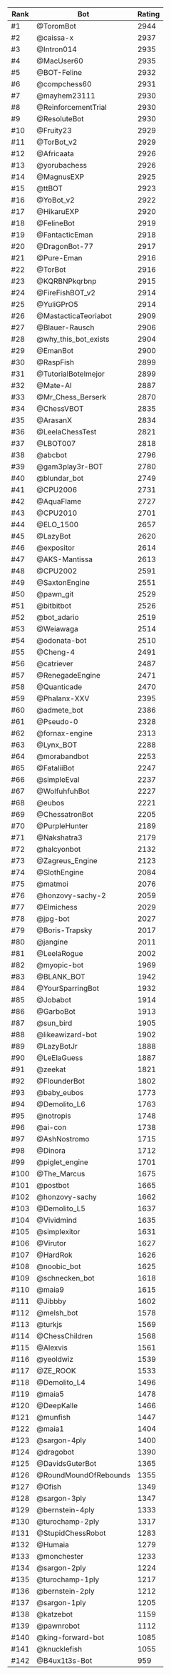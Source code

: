 Rank|Bot|Rating
---|---|---
#1|@ToromBot|2944
#2|@caissa-x|2937
#3|@Intron014|2935
#4|@MacUser60|2935
#5|@BOT-Feline|2932
#6|@compchess60|2931
#7|@mayhem23111|2930
#8|@ReinforcementTrial|2930
#9|@ResoluteBot|2930
#10|@Fruity23|2929
#11|@TorBot_v2|2929
#12|@Africaata|2926
#13|@yorubachess|2926
#14|@MagnusEXP|2925
#15|@ttBOT|2923
#16|@YoBot_v2|2922
#17|@HikaruEXP|2920
#18|@FelineBot|2919
#19|@FantacticEman|2918
#20|@DragonBot-77|2917
#21|@Pure-Eman|2916
#22|@TorBot|2916
#23|@KQRBNPkqrbnp|2915
#24|@FireFishBOT_v2|2914
#25|@YuliGPrO5|2914
#26|@MastacticaTeoriabot|2909
#27|@Blauer-Rausch|2906
#28|@why_this_bot_exists|2904
#29|@EmanBot|2900
#30|@RaspFish|2899
#31|@TutorialBotelmejor|2899
#32|@Mate-AI|2887
#33|@Mr_Chess_Berserk|2870
#34|@ChessVBOT|2835
#35|@ArasanX|2834
#36|@LeelaChessTest|2821
#37|@LBOT007|2818
#38|@abcbot|2796
#39|@gam3play3r-BOT|2780
#40|@blundar_bot|2749
#41|@CPU2006|2731
#42|@AquaFlame|2727
#43|@CPU2010|2701
#44|@ELO_1500|2657
#45|@LazyBot|2620
#46|@expositor|2614
#47|@AKS-Mantissa|2613
#48|@CPU2002|2591
#49|@SaxtonEngine|2551
#50|@pawn_git|2529
#51|@bitbitbot|2526
#52|@bot_adario|2519
#53|@Weiawaga|2514
#54|@odonata-bot|2510
#55|@Cheng-4|2491
#56|@catriever|2487
#57|@RenegadeEngine|2471
#58|@Quanticade|2470
#59|@Phalanx-XXV|2395
#60|@admete_bot|2386
#61|@Pseudo-0|2328
#62|@fornax-engine|2313
#63|@Lynx_BOT|2288
#64|@morabandbot|2253
#65|@FataliiBot|2247
#66|@simpleEval|2237
#67|@WolfuhfuhBot|2227
#68|@eubos|2221
#69|@ChessatronBot|2205
#70|@PurpleHunter|2189
#71|@Nakshatra3|2179
#72|@halcyonbot|2132
#73|@Zagreus_Engine|2123
#74|@SlothEngine|2084
#75|@matmoi|2076
#76|@honzovy-sachy-2|2059
#77|@Elmichess|2029
#78|@jpg-bot|2027
#79|@Boris-Trapsky|2017
#80|@jangine|2011
#81|@LeelaRogue|2002
#82|@myopic-bot|1969
#83|@BLANK_BOT|1942
#84|@YourSparringBot|1932
#85|@Jobabot|1914
#86|@GarboBot|1913
#87|@sun_bird|1905
#88|@likeawizard-bot|1902
#89|@LazyBotJr|1888
#90|@LeElaGuess|1887
#91|@zeekat|1821
#92|@FlounderBot|1802
#93|@baby_eubos|1773
#94|@Demolito_L6|1763
#95|@notropis|1748
#96|@ai-con|1738
#97|@AshNostromo|1715
#98|@Dinora|1712
#99|@piglet_engine|1701
#100|@The_Marcus|1675
#101|@postbot|1665
#102|@honzovy-sachy|1662
#103|@Demolito_L5|1637
#104|@Vividmind|1635
#105|@simplexitor|1631
#106|@Virutor|1627
#107|@HardRok|1626
#108|@noobic_bot|1625
#109|@schnecken_bot|1618
#110|@maia9|1615
#111|@Jibbby|1602
#112|@melsh_bot|1578
#113|@turkjs|1569
#114|@ChessChildren|1568
#115|@Alexvis|1561
#116|@yeoldwiz|1539
#117|@ZE_ROOK|1533
#118|@Demolito_L4|1496
#119|@maia5|1478
#120|@DeepKalle|1466
#121|@munfish|1447
#122|@maia1|1404
#123|@sargon-4ply|1400
#124|@dragobot|1390
#125|@DavidsGuterBot|1365
#126|@RoundMoundOfRebounds|1355
#127|@Ofish|1349
#128|@sargon-3ply|1347
#129|@bernstein-4ply|1333
#130|@turochamp-2ply|1317
#131|@StupidChessRobot|1283
#132|@Humaia|1279
#133|@monchester|1233
#134|@sargon-2ply|1224
#135|@turochamp-1ply|1217
#136|@bernstein-2ply|1212
#137|@sargon-1ply|1205
#138|@katzebot|1159
#139|@pawnrobot|1112
#140|@king-forward-bot|1085
#141|@knucklefish|1055
#142|@B4ux1t3s-Bot|959
